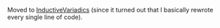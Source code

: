 Moved to [InductiveVariadics](https://github.com/WhiteBlackGoose/InductiveVariadics) (since it turned out that I basically rewrote every single line of code).
